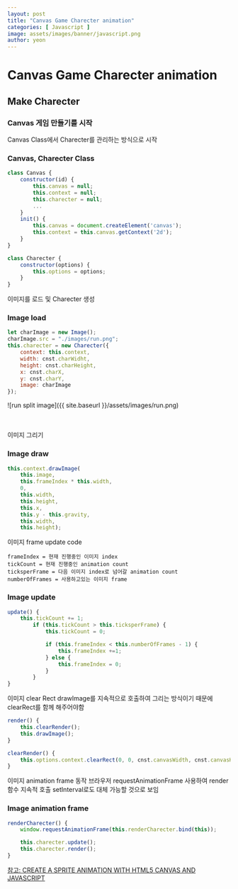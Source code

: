 ```yaml
---
layout: post
title: "Canvas Game Charecter animation"
categories: [ Javascript ]
image: assets/images/banner/javascript.png
author: yeon
---
```


# Canvas Game Charecter animation

## Make Charecter
### Canvas 게임 만들기를 시작

Canvas Class에서 Charecter를 관리하는 방식으로 시작
### Canvas, Charecter Class
```javascript 
class Canvas {
    constructor(id) {
        this.canvas = null;
        this.context = null;
        this.charecter = null;
        ...
    }
    init() {
        this.canvas = document.createElement('canvas');
        this.context = this.canvas.getContext('2d');
    }
}

class Charecter {
    constructor(options) {
        this.options = options;
    }
}
```

이미지를 로드 및 Charecter 생성
### Image load
```javascript 
let charImage = new Image();
charImage.src = "./images/run.png";
this.charecter = new Charecter({
    context: this.context,
    width: cnst.charWidht,
    height: cnst.charHeight,
    x: cnst.charX,
    y: cnst.charY,
    image: charImage
});
```
![run split image]({{ site.baseurl }}/assets/images/run.png)
<br><br><br>

이미지 그리기
### Image draw
```javascript 
this.context.drawImage(
    this.image,
    this.frameIndex * this.width,
    0,
    this.width,
    this.height,
    this.x,
    this.y - this.gravity,
    this.width,
    this.height);
```

이미지 frame update code
~~~
frameIndex = 현재 진행중인 이미지 index
tickCount = 현재 진행중인 animation count
ticksperFrame = 다음 이미지 index로 넘어갈 animation count
numberOfFrames = 사용하고있는 이미지 frame
~~~
### Image update
```javascript
update() {
    this.tickCount += 1;
        if (this.tickCount > this.ticksperFrame) {
            this.tickCount = 0;

            if (this.frameIndex < this.numberOfFrames - 1) {
                this.frameIndex +=1;
            } else {
                this.frameIndex = 0;
            }
        }
}
```

이미지 clear Rect
drawImage를 지속적으로 호출하여 그리는 방식이기 때문에 clearRect를 함께 해주어야함
```javascript
render() {
    this.clearRender();
    this.drawImage();
}

clearRender() {
    this.options.context.clearRect(0, 0, cnst.canvasWidth, cnst.canvasHeight);
}
```

이미지 animation frame 동작
브라우저 requestAnimationFrame 사용하여 render 함수 지속적 호출
setInterval로도 대체 가능할 것으로 보임
### Image animation frame
```javascript
renderCharecter() {
    window.requestAnimationFrame(this.renderCharecter.bind(this));

    this.charecter.update();
    this.charecter.render();
}
```

[참고: CREATE A SPRITE ANIMATION WITH HTML5 CANVAS AND JAVASCRIPT](http://www.williammalone.com/articles/create-html5-canvas-javascript-sprite-animation/)